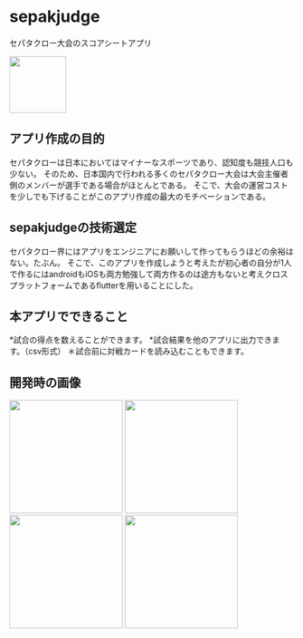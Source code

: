 # sepakjudge
セパタクロー大会のスコアシートアプリ

<img src="https://user-images.githubusercontent.com/62228968/106133403-8c3add00-61a8-11eb-86e7-aca6c9dcd75f.JPG" width= 100>


## アプリ作成の目的
セパタクローは日本においてはマイナーなスポーツであり、認知度も競技人口も少ない。
そのため、日本国内で行われる多くのセパタクロー大会は大会主催者側のメンバーが選手である場合がほとんとである。
そこで、大会の運営コストを少しでも下げることがこのアプリ作成の最大のモチベーションである。

## sepakjudgeの技術選定
セパタクロー界にはアプリをエンジニアにお願いして作ってもらうほどの余裕はない。たぶん。
そこで、このアプリを作成しようと考えたが初心者の自分が1人で作るにはandroidもiOSも両方勉強して両方作るのは途方もないと考えクロスプラットフォームであるflutterを用いることにした。

## 本アプリでできること
*試合の得点を数えることができます。
*試合結果を他のアプリに出力できます。（csv形式）
＊試合前に対戦カードを読み込むこともできます。


## 開発時の画像

<img src="https://user-images.githubusercontent.com/62228968/106133400-8b09b000-61a8-11eb-9001-f8335a62244d.PNG" width= 200>  <img src="https://user-images.githubusercontent.com/62228968/106133394-89d88300-61a8-11eb-81ed-519b0b71e155.PNG" width= 200>  <img src="https://user-images.githubusercontent.com/62228968/106133385-880ebf80-61a8-11eb-977d-64ce6e495219.PNG" width= 200>  <img src="https://user-images.githubusercontent.com/62228968/106133376-83e2a200-61a8-11eb-9037-6ad2a6335d0e.PNG" width= 200>
